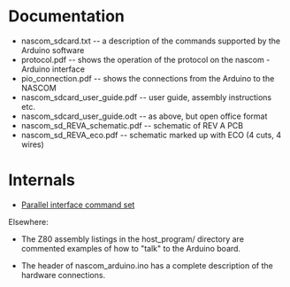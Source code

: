 # Documentation

* nascom_sdcard.txt -- a description of the commands supported by the Arduino software
* protocol.pdf      -- shows the operation of the protocol on the nascom - Arduino interface
* pio_connection.pdf -- shows the connections from the Arduino to the NASCOM
* nascom_sdcard_user_guide.pdf -- user guide, assembly instructions etc.
* nascom_sdcard_user_guide.odt -- as above, but open office format
* nascom_sd_REVA_schematic.pdf -- schematic of REV A PCB
* nascom_sd_REVA_eco.pdf -- schematic marked up with ECO (4 cuts, 4 wires)

# Internals

* [Parallel interface command set](parallel_interface_command_set.md)


Elsewhere:

* The Z80 assembly listings in the host_program/ directory are commented
examples of how to "talk" to the Arduino board.

* The header of nascom_arduino.ino has a complete description of the hardware
connections.
